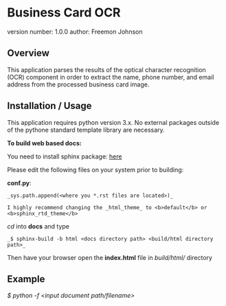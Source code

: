 Business Card OCR
===============================

version number: 1.0.0
author: Freemon Johnson

Overview
--------

This application parses the results of the optical character recognition (OCR) component in order to extract the name, phone number, and email address from the processed business card image.



Installation / Usage
--------------------
This application requires python version 3.x. No external packages outside of
the pythone standard template library are necessary.


**To build web based docs:**

You need to install sphinx package: [here](http://www.sphinx-doc.org/en/master/usage/installation.html)

Please edit the following files on your system prior to building:

**conf.py**:

	_sys.path.append(<where you *.rst files are located>)_
	
	I highly recommend changing the _html_theme_ to <b>default</b> or <b>sphinx_rtd_theme</b>

_cd_ into **docs** and type 

    _$ sphinx-build -b html <docs directory path> <build/html directory path>_


Then have your browser open the **index.html** file in _build/html/_ directory


Example
-------

_$  python -f <input document path/filename>_ 
